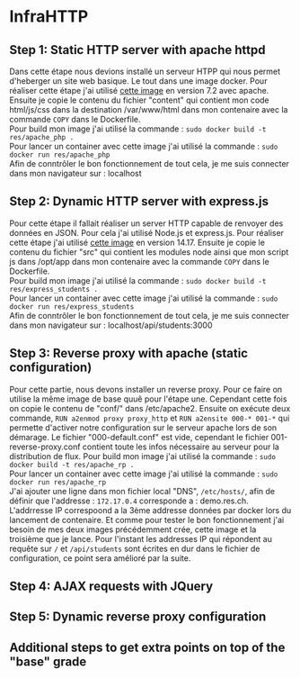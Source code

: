 # InfraHTTP
## Step 1: Static HTTP server with apache httpd
Dans cette étape nous devions installé un serveur HTPP qui nous permet d'heberger un site web basique. Le tout dans une image docker.
Pour réaliser cette étape j'ai utilisé [cette image](https://hub.docker.com/_/php) en version 7.2 avec apache. Ensuite je copie le contenu du fichier "content" qui contient mon code html/js/css dans la destination /var/www/html dans mon contenaire avec la commande ```COPY``` dans le Dockerfile. </br>
Pour build mon image j'ai utilisé la commande : ```sudo docker build -t res/apache_php .```</br>
Pour lancer un container avec cette image j'ai utilisé la commande : ```sudo docker run res/apache_php```</br>
Afin de conntrôler le bon fonctionnement de tout cela, je me suis connecter dans mon navigateur sur : localhost</br>


## Step 2: Dynamic HTTP server with express.js
Pour cette étape il fallait réaliser un server HTTP capable de renvoyer des données en JSON. Pour cela j'ai utilisé Node.js et express.js. Pour réaliser cette étape j'ai utilisé [cette image](https://hub.docker.com/_/node) en version 14.17. Ensuite je copie le contenu du fichier "src" qui contient les modules node ainsi que mon script js dans /opt/app dans mon contenaire avec la commande ```COPY``` dans le Dockerfile.</br> 
Pour build mon image j'ai utilisé la commande : ```sudo docker build -t res/express_students .```</br>
Pour lancer un container avec cette image j'ai utilisé la commande : ```sudo docker run res/express_students```</br>
Afin de conntrôler le bon fonctionnement de tout cela, je me suis connecter dans mon navigateur sur : localhost/api/students:3000</br>

## Step 3: Reverse proxy with apache (static configuration)
Pour cette partie, nous devons installer un reverse proxy. Pour ce faire on utilise la même image de base quuê pour l'étape une. Cependant cette fois on copie le contenu de "conf/" dans /etc/apache2. Ensuite on exécute deux commande, ```RUN a2enmod proxy proxy_http``` et ```RUN a2ensite 000-* 001-*``` qui permette d'activer notre configuration sur le serveur apache lors de son démarage. Le fichier "000-default.conf" est vide, cependant le fichier 001-reverse-proxy.conf contient toute les infos nécessaire au serveur pour la distribution de flux. 
Pour build mon image j'ai utilisé la commande : ```sudo docker build -t res/apache_rp .```</br>
Pour lancer un container avec cette image j'ai utilisé la commande : ```sudo docker run res/apache_rp```</br>
J'ai ajouter une ligne dans mon fichier local "DNS", ```/etc/hosts/```, afin de définir que l'addresse : ```172.17.0.4``` corresponde a : demo.res.ch. L'addrresse IP correspoond a la 3ème addresse données par docker lors du lancement de contenaire. Et comme pour tester le bon fonctionnement j'ai besoin de mes deux images précédemment crée, cette image et la troisième que je lance. Pour l'instant les addresses IP qui répondent au requête sur ```/``` et ```/api/students``` sont écrites en dur dans le fichier de configuration, ce point sera amélioré par la suite.

## Step 4: AJAX requests with JQuery
## Step 5: Dynamic reverse proxy configuration
## Additional steps to get extra points on top of the "base" grade
